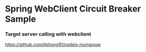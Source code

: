 # Spring WebClient Circuit Breaker Sample

### Target server calling with webclient

https://github.com/hkhong91/nodejs-mongoose